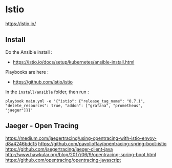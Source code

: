 # Istio

https://istio.io/

## Install

Do the Ansible install :
- https://istio.io/docs/setup/kubernetes/ansible-install.html

Playbooks are  here : 
- https://github.com/istio/istio

In the ```install/ansible``` folder, then run :

```
playbook main.yml -e '{"istio": {"release_tag_name": "0.7.1", "delete_resources": true, "addon": ["grafana", "prometheus", "jaeger"]}}'
```

## Jaeger - Open Tracing

https://medium.com/jaegertracing/using-opentracing-with-istio-envoy-d8a4246bdc15
https://github.com/pavolloffay/opentracing-spring-boot-istio
https://github.com/jaegertracing/jaeger-client-java
http://www.hawkular.org/blog/2017/06/9/opentracing-spring-boot.html
https://github.com/opentracing/opentracing-javascript